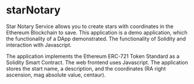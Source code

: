 # starNotary

Star Notary Service allows you to create stars with coordinates in the Ethereum Blockchain to save. This application is a demo application, which the functionality of a DApp demonstrated. The functionality of Solidity and interaction with Javascript.
 
The application implements the Ethereum ERC-721 Token Standard as a Solidity Smart Contract. The web frontend uses Javascript. The application stores the start name, a description, and the coordinates (RA right ascension, mag absolute value, centaur).

